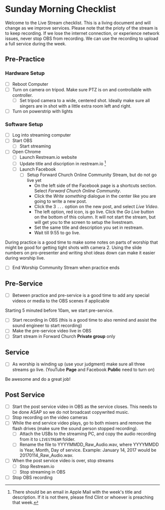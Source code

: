 # Sunday Morning Checklist

Welcome to the Live Stream checklist. This is a living document and will change
as we improve services. Please note that the prioty of the stream is to keep
recording.  If we lose the internet connection, or experience network issues,
never stop OBS from recording. We can use the recording to upload a full
service during the week.

## Pre-Practice

### Hardware Setup

- [ ] Reboot Computer
- [ ] Turn on camera on tripod. Make sure PTZ is on and controllable with
  controller.
  - [ ] Set tripod camera to a wide, centered shot. Ideally make sure all
    singers are in shot with a little extra room left and right.
- [ ] Turn on powerstrip with lights

### Software Setup

- [ ] Log into streaming computer
- [ ] Start OBS
  - [ ] Start streaming
- [ ] Open Chrome
  - [ ] Launch Restream.io website
  - [ ] Update title and discription in restream.io [^1]
  - [ ] Launch Facebook
    - [ ] Setup Forward Church Online Community Stream, but do not go live yet
      - On the left side of the Facebook page is a shortcuts section. Select
        _Forward Church Online Community_.
      - Click the _Write something_ dialogue in the center like you are going
        to write a new post.
      - Click the 3 `...` option on the new post, and select _Live Video_.
      - The left option, red icon, is go live. Click the _Go Live_ button on
        the bottom of this column. It will not start the stream, but will get
        you to the screen to setup the livestream.
      - Set the same title and description you set in restream.
      - Wait till 9:55 to go live.

During practice is a good time to make some notes on parts of worship that
might be good for getting tight shots with camera 2.  Using the slide numbers
on pro-presenter and writing shot ideas down can make it easier during worship
live.

- [ ] End Worship Community Stream when practice ends

[^1]: There should be an email in Apple Mail with the week's title and
    description. If it is not there, please find Clint or whoever is preaching
that week.

## Pre-Service

- [ ] Between practice and pre-service is a good time to add any special videos
  or media to the OBS scenes if applicable

Starting 5 minuted before 10am, we start pre-service.

- [ ] Start recording in OBS (this is a good time to also remind and assist the
  sound engineer to start recording)
- [ ] Make the pre-service video live in OBS
- [ ] Start stream in Forward Church **Private group** only

## Service

- [ ] As worship is winding up (use your judgment) make sure all three streams
  go live. (YouTube **Page** and Facebook **Public** need to turn on)

Be awesome and do a great job!

## Post Service

- [ ] Start the post service video in OBS as the service closes.  This needs to
  be done ASAP so we do not broadcast copywrited music.
- [ ] Stop recording on the video cameras
- [ ] While the end service video plays, go to both mixers and remove the flash
  drives (make sure the sound person stopped recording).
  - [ ] Attach the USBs to the streaming PC, and copy the audio recording from
    it to `LIVESTREAM` folder.
  - [ ] Rename the file to YYYYMMDD_Raw_Audio.wav, where YYYYMMDD is Year,
    Month, Day of service.  Example: January 14, 2017 would be
    20170114_Raw_Audio.wav.
- [ ] When the post service video is over, stop streams
  - [ ] Stop Restream.io
  - [ ] Stop streaming in OBS
- [ ] Stop OBS recording
